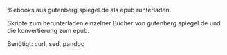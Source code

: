 %ebooks aus gutenberg.spiegel.de als epub runterladen.

Skripte zum herunterladen einzelner Bücher von gutenberg.spiegel.de und die konvertierung zum epub.

Benötigt: curl, sed, pandoc

